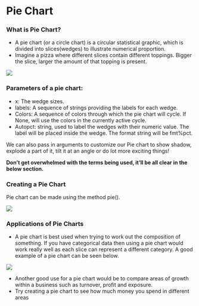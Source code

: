 # Pie Chart

### What is Pie Chart? 

* A pie chart \(or a circle chart\) is a circular statistical graphic, which is divided into slices\(wedges\) to illustrate numerical proportion.  
* Imagine a pizza where different slices contain different toppings. Bigger the slice, larger the amount of that topping is present. 

![](https://lh4.googleusercontent.com/sm2ckVwK61Az6kAJpFJjvUZTSfDGv1fslypfZOFKQPieFuZ8Pkpksx15tjkue0ktpdI3wnn8LW_rZQOP85QCS9JUSWE6kYrHzUA6zoCc6MSNrzkOeK6JkT0rZFiW3qQKSfZ5QGKGHr4=s0)

### **Parameters of a pie chart:**

* x: The wedge sizes.
* labels: A sequence of strings providing the labels for each wedge.
* Colors: A sequence of colors through which the pie chart will cycle. If None, will use the colors in the currently active cycle.
* Autopct: string, used to label the wedges with their numeric value. The label will be placed inside the wedge. The format string will be fmt%pct.

We can also pass in arguments to customize our Pie chart to show shadow, explode a part of it, tilt it at an angle or do lot more exciting things!

**Don’t get overwhelmed with the terms being used, it’ll be all clear in the below section.**  


### **Creating a Pie Chart**

Pie chart can be made using the method pie\(\).

![](https://lh5.googleusercontent.com/NN1mssEXao_2C53em1ClA_jhlgHXGfzfUcmtfPE4vLBUu6a1Fx4k1i0f1f8yyI2QlY8EHb3wzWcVWVgLIhCNzScWYYqohNBNvJZdFFdQajpsG7I2GjhHB0VLI1Ztucab7MRJaiH9Db4=s0)

### **Applications of Pie Charts** 

* A pie chart is best used when trying to work out the composition of something. If you have categorical data then using a pie chart would work really well as each slice can represent a different category. A good example of a pie chart can be seen below.

![](https://lh6.googleusercontent.com/JYU2yCyKwxIyZVW7RNe-7Lk4BTX1cY0NrPulsGbIDozVhb-RXUQuYlsQV_qO54xjU4L4Hr7-fOqckKrROFFLIxG81fPTJHSl-69t_e_-8ALt8NGbfMAwpetMUIZH1ReDQfyxrI1XLXs=s0)

* Another good use for a pie chart would be to compare areas of growth within a business such as turnover, profit and exposure.
* Try creating a pie chart to see how much money you spend in different areas

